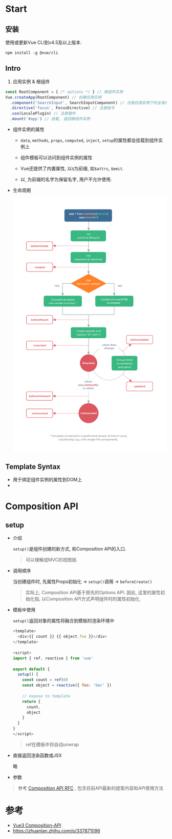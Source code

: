# Start

## 安装

使用或更新Vue CLI到v4.5及以上版本.

```shell
npm install -g @vue/cli
```

## Intro

1.  应用实例 & 根组件

   ```js
   const RootComponent = { /* options */ } // 根组件实例
   Vue.createApp(RootComponent) // 创建应用实例
     .component('SearchInput', SearchInputComponent) // 注册应用实例下的全局组件
     .directive('focus', FocusDirective) // 注册指令
     .use(LocalePlugin) // 注册插件
     .mount('#app') // 挂载, 返回根组件实例
   ```

* 组件实例的属性

  * `data`, `methods`, `props`, `computed`, `inject`, `setup`的属性都会挂载到组件实例上

  * 组件模板可以访问到组件实例的属性
  * Vue还提供了内置属性, 以`$`为前缀, 如`$attrs`, `$emit`.
  * 以`_`为前缀的名字为保留名字, 用户不允许使用.

* 生命周期

  ![lifecycle](.Vue3/lifecycle-1608959619713.png)



## Template Syntax

* 用于绑定组件实例的属性到DOM上
* 

















# Composition API

## setup

* 介绍

  `setup()`是组件创建的新方式, 和Composition API的入口. 

  > 可以理解成MVC的视图层.

* 调用顺序

  当创建组件时, 先属性Props初始化 -> `setup()`调用 -> `beforeCreate()`

  > 实际上, Composition API基于原先的Options API. 因此, 这里的属性初始化指, 以Composition API方式声明组件时的属性初始化.

* 模板中使用

  `setup()`返回对象的属性将融合到模板的渲染环境中

  ```javascript
  <template>
    <div>{{ count }} {{ object.foo }}</div>
  </template>
  
  <script>
  import { ref, reactive } from 'vue'
  
  export default {
    setup() {
      const count = ref(0)
      const object = reactive({ foo: 'bar' })
  
      // expose to template
      return {
        count,
        object
      }
    }
  }
  </script>
  ```

  > ref在模板中将自动unwrap

* 直接返回渲染函数或JSX

  略

* 参数

  







> 参考 [Composition API RFC](https://vue-composition-api-rfc.netlify.com/#summary) , 包含目前API最新的提案内容和API使用方法

# 参考

* [Vue3 Composition-API](https://mp.weixin.qq.com/s/mCZK_KYZFmhZtlscHyMLiw)
* https://zhuanlan.zhihu.com/p/337871096